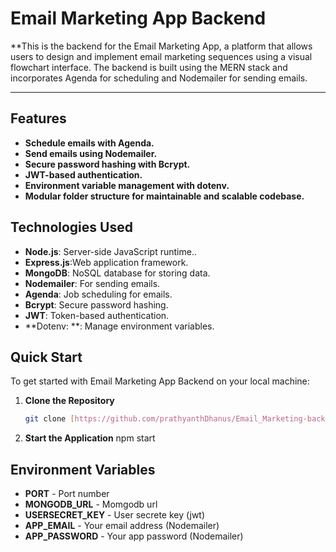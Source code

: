 # Email Marketing App Backend

**This is the backend for the Email Marketing App, a platform that allows users to design and implement email marketing sequences using a visual flowchart interface. The backend is built using the MERN stack and incorporates Agenda for scheduling and Nodemailer for sending emails.




---

## Features
- **Schedule emails with Agenda.** 
- **Send emails using Nodemailer.** 
- **Secure password hashing with Bcrypt.** 
- **JWT-based authentication.** 
- **Environment variable management with dotenv.** 
- **Modular folder structure for maintainable and scalable codebase.** 


## Technologies Used

- **Node.js**:  Server-side JavaScript runtime..
- **Express.js**:Web application framework.
- **MongoDB**: NoSQL database for storing data.
- **Nodemailer**:  For sending emails.
- **Agenda**:  Job scheduling for emails.
- **Bcrypt**:  Secure password hashing.
- **JWT**: Token-based authentication.
- **Dotenv: **: Manage environment variables.


## Quick Start

To get started with Email Marketing App Backend on your local machine:

1. **Clone the Repository**  
   ```bash
   git clone [https://github.com/prathyanthDhanus/Email_Marketing-backend.git]

3. **Start the Application**
   npm start

## Environment Variables

-  **PORT** - Port number
-  **MONGODB_URL** - Momgodb url
- **USERSECRET_KEY** - User secrete key (jwt)
-  **APP_EMAIL** - Your email address (Nodemailer)
-  **APP_PASSWORD** - Your app password (Nodemailer)

